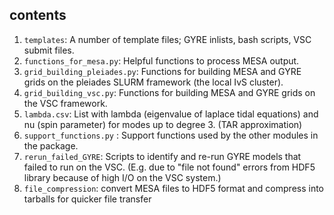 ## contents

1. `templates`: A number of template files; GYRE inlists, bash scripts, VSC submit files.
2. `functions_for_mesa.py`: Helpful functions to process MESA output.
3. `grid_building_pleiades.py`: Functions for building MESA and GYRE grids on the pleiades SLURM framework (the local IvS cluster).
4. `grid_building_vsc.py`: Functions for building MESA and GYRE grids on the VSC framework.
5. `lambda.csv`: List with lambda (eigenvalue of laplace tidal equations) and nu (spin parameter) for modes up to degree 3. (TAR approximation)
6. `support_functions.py` : Support functions used by the other modules in the package.
7. `rerun_failed_GYRE`: Scripts to identify and re-run GYRE models that failed to run on the VSC. (E.g. due to "file not found" errors from HDF5 library because of high I/O on the VSC system.)
8. `file_compression`: convert MESA files to HDF5 format and compress into tarballs for quicker file transfer
